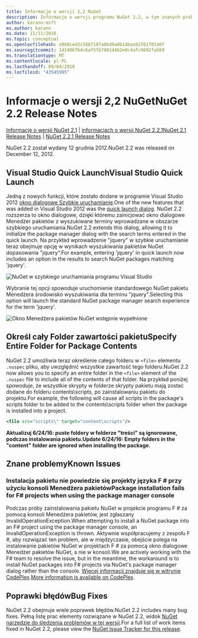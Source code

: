 ```yaml
---
title: Informacje o wersji 2,2 NuGet
description: Informacje o wersji programu NuGet 2.2, w tym znanych problemów, poprawki, funkcje dodane i DCRs.
author: karann-msft
ms.author: karann
ms.date: 11/11/2016
ms.topic: conceptual
ms.openlocfilehash: a968ced3c58b7187a8bd9a8b14baa92f61f0140f
ms.sourcegitcommit: 1d1406764c6af5fb7801d462e0c4afc9092fa569
ms.translationtype: MT
ms.contentlocale: pl-PL
ms.lasthandoff: 09/04/2018
ms.locfileid: "43545995"
---
```

# <a name="nuget-22-release-notes"></a><span data-ttu-id="b83c5-103">Informacje o wersji 2,2 NuGet</span><span class="sxs-lookup"><span data-stu-id="b83c5-103">NuGet 2.2 Release Notes</span></span>

<span data-ttu-id="b83c5-104">[Informacje o wersji NuGet 2.1](../release-notes/nuget-2.1.md) | [informacjach o wersji NuGet 2.2.1](../release-notes/nuget-2.2.1.md)</span><span class="sxs-lookup"><span data-stu-id="b83c5-104">[NuGet 2.1 Release Notes](../release-notes/nuget-2.1.md) | [NuGet 2.2.1 Release Notes](../release-notes/nuget-2.2.1.md)</span></span>

<span data-ttu-id="b83c5-105">NuGet 2.2 został wydany 12 grudnia 2012.</span><span class="sxs-lookup"><span data-stu-id="b83c5-105">NuGet 2.2 was released on December 12, 2012.</span></span>

## <a name="visual-studio-quick-launch"></a><span data-ttu-id="b83c5-106">Visual Studio Quick Launch</span><span class="sxs-lookup"><span data-stu-id="b83c5-106">Visual Studio Quick Launch</span></span>
<span data-ttu-id="b83c5-107">Jedną z nowych funkcji, które zostało dodane w programie Visual Studio 2012 [okno dialogowe Szybkie uruchamianie](/visualstudio/ide/reference/quick-launch-environment-options-dialog-box).</span><span class="sxs-lookup"><span data-stu-id="b83c5-107">One of the new features that was added in Visual Studio 2012 was the [quick launch dialog](/visualstudio/ide/reference/quick-launch-environment-options-dialog-box).</span></span> <span data-ttu-id="b83c5-108">NuGet 2.2 rozszerza to okno dialogowe, dzięki któremu zainicjować okno dialogowe Menedżer pakietów z wyszukiwane terminy wprowadzane w obszarze szybkiego uruchamiania.</span><span class="sxs-lookup"><span data-stu-id="b83c5-108">NuGet 2.2 extends this dialog, allowing it to initialize the package manager dialog with the search terms entered in the quick launch.</span></span> <span data-ttu-id="b83c5-109">Na przykład wprowadzenie "jquery" w szybkie uruchamianie teraz obejmuje opcję w wynikach wyszukiwania pakietów NuGet dopasowania "jquery".</span><span class="sxs-lookup"><span data-stu-id="b83c5-109">For example, entering 'jquery' in quick launch now includes an option in the results to search NuGet packages matching 'jquery'.</span></span>

![NuGet w szybkiego uruchamiania programu Visual Studio](./media/quick-launch.png)

<span data-ttu-id="b83c5-111">Wybranie tej opcji spowoduje uruchomienie standardowego NuGet pakietu Menedżera środowisko wyszukiwania dla terminu "jquery".</span><span class="sxs-lookup"><span data-stu-id="b83c5-111">Selecting this option will launch the standard NuGet package manager search experience for the term 'jquery'.</span></span>

![Okno Menedżera pakietów NuGet wstępnie wypełnione](./media/pkg-mgr-search-from-quick-launch.png)

## <a name="specify-entire-folder-for-package-contents"></a><span data-ttu-id="b83c5-113">Określ cały Folder zawartości pakietu</span><span class="sxs-lookup"><span data-stu-id="b83c5-113">Specify Entire Folder for Package Contents</span></span>
<span data-ttu-id="b83c5-114">NuGet 2.2 umożliwia teraz określenie całego folderu w `<file>` elementu `.nuspec` pliku, aby uwzględnić wszystkie zawartość tego folderu.</span><span class="sxs-lookup"><span data-stu-id="b83c5-114">NuGet 2.2 now allows you to specify an entire folder in the `<file>` element of the `.nuspec` file to include all of the contents of that folder.</span></span> <span data-ttu-id="b83c5-115">Na przykład poniżej spowoduje, że wszystkie skrypty w folderze skrypty pakietu mają zostać dodane do folderu contents\scripts, po zainstalowaniu pakietu do projektu.</span><span class="sxs-lookup"><span data-stu-id="b83c5-115">For example, the following will cause all scripts in the package's scripts folder to be added to the contents\scripts folder when the package is installed into a project.</span></span>

```xml
<file src="scripts\" target="content\scripts"/>
```

<span data-ttu-id="b83c5-116">**Aktualizuj 6/24/16: puste foldery w folderze "treści" są ignorowane, podczas instalowania pakietu.**</span><span class="sxs-lookup"><span data-stu-id="b83c5-116">**Update 6/24/16: Empty folders in the "content" folder are ignored when installing the package.**</span></span>

## <a name="known-issues"></a><span data-ttu-id="b83c5-117">Znane problemy</span><span class="sxs-lookup"><span data-stu-id="b83c5-117">Known Issues</span></span>

### <a name="package-installation-fails-for-f-projects-when-using-the-package-manager-console"></a><span data-ttu-id="b83c5-118">Instalacja pakietu nie powiedzie się projekty języka F # przy użyciu konsoli Menedżera pakietów</span><span class="sxs-lookup"><span data-stu-id="b83c5-118">Package installation fails for F# projects when using the package manager console</span></span>
<span data-ttu-id="b83c5-119">Podczas próby zainstalowania pakietu NuGet w projekcie programu F # za pomocą konsoli Menedżera pakietów, jest zgłaszany InvalidOperationException.</span><span class="sxs-lookup"><span data-stu-id="b83c5-119">When attempting to install a NuGet package into an F# project using the package manager console, an InvalidOperationException is thrown.</span></span> <span data-ttu-id="b83c5-120">Aktywnie współpracujemy z zespołu F #, aby rozwiązać ten problem, ale w międzyczasie, obejście polega na instalowanie pakietów NuGet w projektach F # za pomocą okno dialogowe Menedżer pakietów NuGet, a nie w konsoli.</span><span class="sxs-lookup"><span data-stu-id="b83c5-120">We are actively working with the F# team to resolve the issue, but in the meantime, the workaround is to install NuGet packages into F# projects via NuGet's package manager dialog rather than the console.</span></span> <span data-ttu-id="b83c5-121">[Więcej informacji znajduje się w witrynie CodePlex](http://nuget.codeplex.com/workitem/2873).</span><span class="sxs-lookup"><span data-stu-id="b83c5-121">[More information is available on CodePlex](http://nuget.codeplex.com/workitem/2873).</span></span>


## <a name="bug-fixes"></a><span data-ttu-id="b83c5-122">Poprawki błędów</span><span class="sxs-lookup"><span data-stu-id="b83c5-122">Bug Fixes</span></span>
<span data-ttu-id="b83c5-123">NuGet 2.2 obejmuje wiele poprawek błędów.</span><span class="sxs-lookup"><span data-stu-id="b83c5-123">NuGet 2.2 includes many bug fixes.</span></span> <span data-ttu-id="b83c5-124">Pełną listę prac elementy rozwiązane w NuGet 2.2, widok [NuGet narzędzie do śledzenia problemów w tej wersji](http://nuget.codeplex.com/workitem/list/advanced?keyword=&status=Closed&type=All&priority=All&release=NuGet%202.2&assignedTo=All&component=All&sortField=LastUpdatedDate&sortDirection=Descending&page=0).</span><span class="sxs-lookup"><span data-stu-id="b83c5-124">For a full list of work items fixed in NuGet 2.2, please view the [NuGet Issue Tracker for this release](http://nuget.codeplex.com/workitem/list/advanced?keyword=&status=Closed&type=All&priority=All&release=NuGet%202.2&assignedTo=All&component=All&sortField=LastUpdatedDate&sortDirection=Descending&page=0).</span></span>
